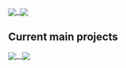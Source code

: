 

<a href="#">
  <img align="center" src="https://github-readme-stats.vercel.app/api?username=sodomon2&theme=dracula&hide=prs&show_icons=true&hide_rank=true&count_private=true" />&nbsp;
</a>
<a href="#">
  <img align="center" src="https://github-readme-stats.vercel.app/api/top-langs/?username=sodomon2&layout=compact&theme=dracula&langs_count=6" />
</a>

## Current main projects

<a href="https://github.com/sodomon2/SODPlayer">
  <img align="center" src="https://github-readme-stats.vercel.app/api/pin/?username=sodomon2&repo=SODPlayer&theme=dracula" />&nbsp;&nbsp;
</a>
<a href="https://github.com/moonsteal/moonterm">
  <img align="center" src="https://github-readme-stats.vercel.app/api/pin/?username=moonsteal&repo=moonterm&theme=dracula&show_owner=true" />
</a>

<!--
**sodomon2/sodomon2** is a ✨ _special_ ✨ repository because its `README.md` (this file) appears on your GitHub profile.

Here are some ideas to get you started:

- 🔭 I’m currently working on ...
- 🌱 I’m currently learning ...
- 👯 I’m looking to collaborate on ...
- 🤔 I’m looking for help with ...
- 💬 Ask me about ...
- 📫 How to reach me: ...
- 😄 Pronouns: ...
- ⚡ Fun fact: ...
-->
